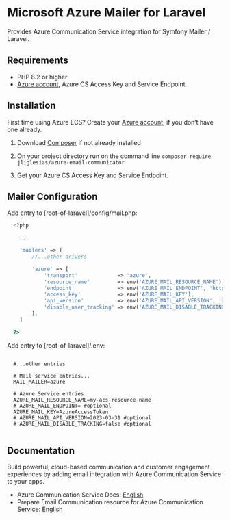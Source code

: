 # Microsoft Azure Mailer for Laravel

Provides Azure Communication Service integration for Symfony Mailer / Laravel.

## Requirements

- PHP 8.2 or higher
- [Azure account](https://azure.com), Azure CS Access Key and Service Endpoint.

## Installation

First time using Azure ECS? Create your [Azure account](https://azure.com), if you don’t have one already.

1. Download [Composer](https://getcomposer.org/doc/00-intro.md) if not already installed

2. On your project directory run on the command line
`composer require jliglesias/azure-email-communicator`

3. Get your Azure CS Access Key and Service Endpoint.

## Mailer Configuration

Add entry to [root-of-laravel]/config/mail.php:
```php
  <?php

    ...

    'mailers' => [
        //...other drivers

        'azure' => [
            'transport'             => 'azure',
            'resource_name'         => env('AZURE_MAIL_RESOURCE_NAME'),
            'endpoint'              => env('AZURE_MAIL_ENDPOINT', 'https://my-acs-resource-name.communication.azure.com'),
            'access_key'            => env('AZURE_MAIL_KEY'),
            'api_version'           => env('AZURE_MAIL_API_VERSION', '2023-03-31'),
            'disable_user_tracking' => env('AZURE_MAIL_DISABLE_TRACKING', false),
        ],
    ]

  ?>
```
Add entry to [root-of-laravel]/.env:
  
```text 
  
  #...other entries

  # Mail service entries... 
  MAIL_MAILER=azure
  
  # Azure Service entries
  AZURE_MAIL_RESOURCE_NAME=my-acs-resource-name
  # AZURE_MAIL_ENDPOINT= #optional
  AZURE_MAIL_KEY=AzureAccessToken
  # AZURE_MAIL_API_VERSION=2023-03-31 #optional
  # AZURE_MAIL_DISABLE_TRACKING=false #optional
  
```
## Documentation

Build powerful, cloud-based communication and customer engagement experiences by adding email integration with Azure Communication Service to your apps.

 - Azure Communication Service Docs: [English](https://learn.microsoft.com/en-us/azure/communication-services/)
 - Prepare Email Communication resource for Azure Communication Service: [English](https://learn.microsoft.com/en-us/azure/communication-services/concepts/email/prepare-email-communication-resource/)